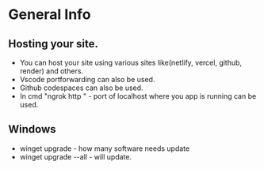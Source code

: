 # General Info


## Hosting your site.
- You can host your site using various sites like(netlify, vercel, github, render) and others.
- Vscode portforwarding can also be used.
- Github codespaces can also be used.
- In cmd "ngrok http <port>" - port of localhost where you app is running can be used.


## Windows
- winget upgrade - how many software needs update
- winget upgrade --all - will update.
